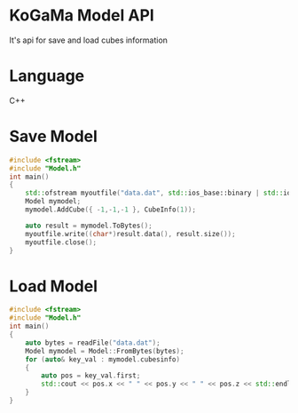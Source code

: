 # KoGaMa Model API

It's api for save and load cubes information

# Language 
C++

# Save Model

```cpp
#include <fstream>
#include "Model.h"
int main()
{
	std::ofstream myoutfile("data.dat", std::ios_base::binary | std::ios_base::out);
	Model mymodel;
	mymodel.AddCube({ -1,-1,-1 }, CubeInfo(1));

	auto result = mymodel.ToBytes();
	myoutfile.write((char*)result.data(), result.size());
	myoutfile.close();
}
```

# Load Model

```cpp
#include <fstream>
#include "Model.h"
int main()
{
	auto bytes = readFile("data.dat");
    Model mymodel = Model::FromBytes(bytes);
    for (auto& key_val : mymodel.cubesinfo)
    {
        auto pos = key_val.first;
        std::cout << pos.x << " " << pos.y << " " << pos.z << std::endl;
    }
}

```
